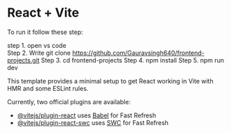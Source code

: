 # React + Vite
To run it follow these step:

step 1. open vs code                                                                                                                   
Step 2. Write git clone https://github.com/Gauravsingh640/frontend-projects.git
Step 3. cd frontend-projects
Step 4. npm install
Step 5. npm run dev


This template provides a minimal setup to get React working in Vite with HMR and some ESLint rules.

Currently, two official plugins are available:

- [@vitejs/plugin-react](https://github.com/vitejs/vite-plugin-react/blob/main/packages/plugin-react/README.md) uses [Babel](https://babeljs.io/) for Fast Refresh
- [@vitejs/plugin-react-swc](https://github.com/vitejs/vite-plugin-react-swc) uses [SWC](https://swc.rs/) for Fast Refresh
